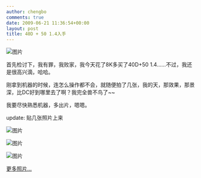 ```yaml
---
author: chengbo
comments: true
date: 2009-06-21 11:36:54+00:00
layout: post
title: 40D + 50 1.4入手
---
```


![图片](http://farm4.static.flickr.com/3387/3646666568_8fc8d0f8e0_m.jpg)

首先检讨下，我有罪，我败家，我今天花了8K多买了40D+50 1.4……不过，我还是很高兴滴，哈哈。

刚拿到机器的时候，连怎么操作都不会，就随便拍了几张，我的天，那效果，那景深，比DC好到哪里去了啊？我完全兽不鸟了~~

我要尽快熟悉机器，多出片，嗯嗯。

update: 贴几张照片上来

![图片](http://farm4.static.flickr.com/3417/3646357301_c913565ea9_m.jpg)

![图片](http://farm3.static.flickr.com/2469/3646357307_79844930f1_m.jpg)

![图片](http://farm3.static.flickr.com/2470/3646343415_96a576cac9_m.jpg)

[更多照片…](http://www.flickr.com/photos/chengbo)
